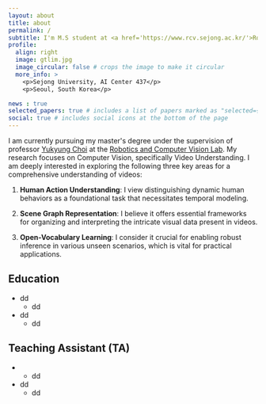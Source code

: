 ```yaml
---
layout: about
title: about
permalink: /
subtitle: I'm M.S student at <a href='https://www.rcv.sejong.ac.kr/'>Robotics and Computer Vision Lab</a>. at <a href='http://www.sejong.ac.kr/'>Sejong University</a>.
profile:
  align: right
  image: gtlim.jpg
  image_circular: false # crops the image to make it circular
  more_info: >
    <p>Sejong University, AI Center 437</p>
    <p>Seoul, South Korea</p>

news : true
selected_papers: true # includes a list of papers marked as "selected={true}"
social: true # includes social icons at the bottom of the page
---
```


I am currently pursuing my master's degree under the supervision of professor [Yukyung Choi](https://scholar.google.com/citations?user=vMrPtrAAAAAJ&hl=en) at the [Robotics and Computer Vision Lab](https://www.rcv.sejong.ac.kr/home). My research focuses on Computer Vision, specifically Video Understanding. I am deeply interested in exploring the following three key areas for a comprehensive understanding of videos:

1. **Human Action Understanding**: I view distinguishing dynamic human behaviors as a foundational task that necessitates temporal modeling.
   
2. **Scene Graph Representation**: I believe it offers essential frameworks for organizing and interpreting the intricate visual data present in videos.

3. **Open-Vocabulary Learning**: I consider it crucial for enabling robust inference in various unseen scenarios, which is vital for practical applications.

## Education
* dd
    * dd
 * dd
    * dd 

## Teaching Assistant (TA)
* 
    * dd
* dd
    * dd

